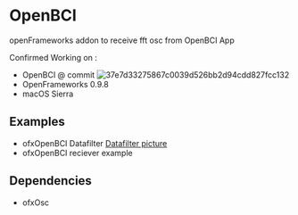 # OpenBCI

openFrameworks addon to receive fft osc from OpenBCI App

Confirmed Working on : 
* OpenBCI @ commit ![37e7d33275867c0039d526bb2d94cdd827fcc132](https://github.com/OpenBCI/OpenBCI_GUI/tree/37e7d33275867c0039d526bb2d94cdd827fcc132)
* OpenFrameworks 0.9.8
* macOS Sierra

## Examples
* ofxOpenBCI Datafilter
[Datafilter picture](https://raw.githubusercontent.com/kkshmz/ofxOpenBCI/docs/openbci-datafilter.png)
* ofxOpenBCI reciever example
[](https://raw.githubusercontent.com/kkshmz/ofxOpenBCI/docs/openbci-datarecieve.png)

## Dependencies
- ofxOsc